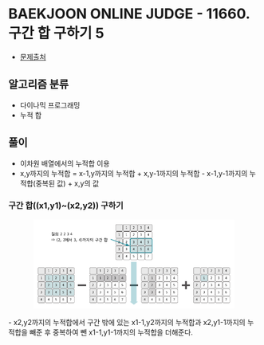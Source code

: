 # BAEKJOON ONLINE JUDGE - 11660. 구간 합 구하기 5

* [문제출처](https://www.acmicpc.net/problem/11660 "11660. 구간 합 구하기 5")

## 알고리즘 분류
- 다이나믹 프로그래밍
- 누적 합

## 풀이
- 이차원 배열에서의 누적합 이용
- x,y까지의 누적합 = x-1,y까지의 누적합 + x,y-1까지의 누적합 - x-1,y-1까지의 누적합(중복된 값) + x,y의 값
### 구간 합((x1,y1)\~(x2,y2)) 구하기
<p align="center"><img src=../../../img/11660_1.png width=80% title="구간 누적합 구하는 법"></p>
- x2,y2까지의 누적합에서 구간 밖에 있는 x1-1,y2까지의 누적합과 x2,y1-1까지의 누적합을 빼준 후 중복하여 뺀 x1-1,y1-1까지의 누적합을 더해준다.